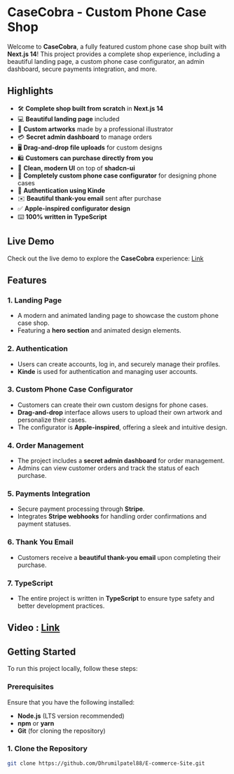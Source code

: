 # CaseCobra - Custom Phone Case Shop

Welcome to **CaseCobra**, a fully featured custom phone case shop built with **Next.js 14**! This project provides a complete shop experience, including a beautiful landing page, a custom phone case configurator, an admin dashboard, secure payments integration, and more. 

## Highlights

- 🛠️ **Complete shop built from scratch** in **Next.js 14**
- 💻 **Beautiful landing page** included
- 🎨 **Custom artworks** made by a professional illustrator
- 💳 **Secret admin dashboard** to manage orders
- 🖥️ **Drag-and-drop file uploads** for custom designs
- 🛍️ **Customers can purchase directly from you**
- 🌟 **Clean, modern UI** on top of **shadcn-ui**
- 🛒 **Completely custom phone case configurator** for designing phone cases
- 🔑 **Authentication using Kinde**
- ✉️ **Beautiful thank-you email** sent after purchase
- ✅ **Apple-inspired configurator design**
- ⌨️ **100% written in TypeScript**

## Live Demo

Check out the live demo to explore the **CaseCobra** experience:
[Link](https://casecobra-fawn.vercel.app/)

## Features

### 1. **Landing Page**
   - A modern and animated landing page to showcase the custom phone case shop.
   - Featuring a **hero section** and animated design elements.
   
### 2. **Authentication**
   - Users can create accounts, log in, and securely manage their profiles.
   - **Kinde** is used for authentication and managing user accounts.
   
### 3. **Custom Phone Case Configurator**
   - Customers can create their own custom designs for phone cases.
   - **Drag-and-drop** interface allows users to upload their own artwork and personalize their cases.
   - The configurator is **Apple-inspired**, offering a sleek and intuitive design.

### 4. **Order Management**
   - The project includes a **secret admin dashboard** for order management.
   - Admins can view customer orders and track the status of each purchase.
   
### 5. **Payments Integration**
   - Secure payment processing through **Stripe**.
   - Integrates **Stripe webhooks** for handling order confirmations and payment statuses.

### 6. **Thank You Email**
   - Customers receive a **beautiful thank-you email** upon completing their purchase.
   
### 7. **TypeScript**
   - The entire project is written in **TypeScript** to ensure type safety and better development practices.


## Video : [Link](https://www.youtube.com/watch?v=SG82Aqcaaa0)


## Getting Started

To run this project locally, follow these steps:

### Prerequisites

Ensure that you have the following installed:

- **Node.js** (LTS version recommended)
- **npm** or **yarn**
- **Git** (for cloning the repository)

### 1. Clone the Repository

```bash
git clone https://github.com/Dhrumilpatel88/E-commerce-Site.git
